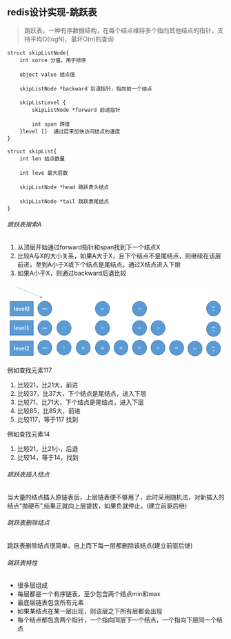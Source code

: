 ## redis设计实现-跳跃表
> 跳跃表，一种有序数据结构，在每个结点维持多个指向其他结点的指针，支持平均O(logN)、最坏O(n)的查询

```
struct skipListNode{
    int sorce 分值，用于排序

    object value 结点值

    skipListNode *backward 后退指针，指向前一个结点

    skipListLevel {
        skipListNode *forward 前进指针

        int span 跨度
    }level []  通过层来加快访问结点的速度
}
```

```
struct skipList{
    int len 结点数量

    int leve 最大层数

    skipListNode *head 跳跃表头结点

    skipListNode *tail 跳跃表尾结点
}
```

###### 跳跃表搜索A

1. 从顶层开始通过forward指针和span找到下一个结点X
2. 比较A与X的大小关系，如果A大于X，且下个结点不是尾结点，则继续在该层前进，至到A小于X或下个结点是尾结点。通过X结点进入下层
3. 如果A小于X，则通过backward后退比较

![事件循环](https://github.com/luyufa/NodeLearning/blob/master/redis/img/skipList.png)

例如查找元素117

1. 比较21，比21大，前进
2. 比较37，比37大，下个结点是尾结点，进入下层
3. 比较71，比71大，下个结点是尾结点，进入下层
4. 比较85，比85大，前进
5. 比较117，等于117 找到


例如查找元素14

1. 比较21，比21小，后退
2. 比较14，等于14，找到

###### 跳跃表插入结点

当大量的结点插入原链表后，上层链表便不够用了，此时采用随机法，对新插入的结点“抛硬币”,结果正就向上层提拔，如果负就停止。(建立前驱后继)

###### 跳跃表删除结点

跳跃表删除结点很简单，自上而下每一层都删除该结点(建立前驱后继)


###### 跳跃表特性
 * 很多层组成
 * 每层都是一个有序链表，至少包含两个结点min和max
 * 最底层链表包含所有元素
 * 如果某结点在某一层出现，则该层之下所有层都会出现
 * 每个结点都包含两个指针，一个指向同层下一个结点，一个指向下层同一个结点

